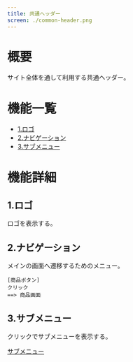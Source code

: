 ```yaml
---
title: 共通ヘッダー
screen: ./common-header.png
---
```


# 概要

サイト全体を通して利用する共通ヘッダー。

# 機能一覧

-   [1.ロゴ](#1.ロゴ)
-   [2.ナビゲーション](#2.ナビゲーション)
-   [3.サブメニュー](#3.サブメニュー)

# 機能詳細

## 1.ロゴ

ロゴを表示する。

## 2.ナビゲーション

メインの画面へ遷移するためのメニュー。

```uiflows
[商品ボタン]
クリック
==> 商品画面
```

## 3.サブメニュー

クリックでサブメニューを表示する。

[サブメニュー](./common-header-menu.html)
